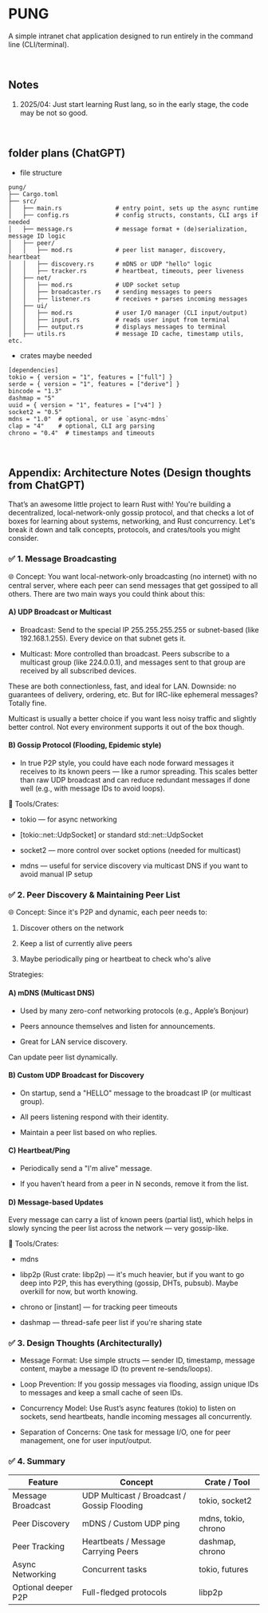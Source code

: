 # PUNG
 A simple intranet chat application designed to run entirely in the command line (CLI/terminal).

<br>

## Notes
1. 2025/04: Just start learning Rust lang, so in the early stage, the code may be not so good.


<br>

## folder plans (ChatGPT)

- file structure
```
pung/
├── Cargo.toml
├── src/
│   ├── main.rs               # entry point, sets up the async runtime
│   ├── config.rs             # config structs, constants, CLI args if needed
│   ├── message.rs            # message format + (de)serialization, message ID logic
│   ├── peer/
│   │   ├── mod.rs            # peer list manager, discovery, heartbeat
│   │   ├── discovery.rs      # mDNS or UDP "hello" logic
│   │   ├── tracker.rs        # heartbeat, timeouts, peer liveness
│   ├── net/
│   │   ├── mod.rs            # UDP socket setup
│   │   ├── broadcaster.rs    # sending messages to peers
│   │   ├── listener.rs       # receives + parses incoming messages
│   ├── ui/
│   │   ├── mod.rs            # user I/O manager (CLI input/output)
│   │   ├── input.rs          # reads user input from terminal
│   │   ├── output.rs         # displays messages to terminal
│   ├── utils.rs              # message ID cache, timestamp utils, etc.
```

- crates maybe needed
```
[dependencies]
tokio = { version = "1", features = ["full"] }
serde = { version = "1", features = ["derive"] }
bincode = "1.3"
dashmap = "5"
uuid = { version = "1", features = ["v4"] }
socket2 = "0.5"
mdns = "1.0"  # optional, or use `async-mdns`
clap = "4"    # optional, CLI arg parsing
chrono = "0.4"  # timestamps and timeouts
```

<br>

## Appendix: Architecture Notes (Design thoughts from ChatGPT)

That’s an awesome little project to learn Rust with! You're building a decentralized, local-network-only gossip protocol, and that checks a lot of boxes for learning about systems, networking, and Rust concurrency. Let's break it down and talk concepts, protocols, and crates/tools you might consider.

### ✅ 1. Message Broadcasting

🌐 Concept:
You want local-network-only broadcasting (no internet) with no central server, where each peer can send messages that get gossiped to all others. There are two main ways you could think about this:

#### A) UDP Broadcast or Multicast
- Broadcast: Send to the special IP 255.255.255.255 or subnet-based (like 192.168.1.255). Every device on that subnet gets it.

- Multicast: More controlled than broadcast. Peers subscribe to a multicast group (like 224.0.0.1), and messages sent to that group are received by all subscribed devices.

These are both connectionless, fast, and ideal for LAN. Downside: no guarantees of delivery, ordering, etc. But for IRC-like ephemeral messages? Totally fine.

Multicast is usually a better choice if you want less noisy traffic and slightly better control. Not every environment supports it out of the box though.

#### B) Gossip Protocol (Flooding, Epidemic style)
- In true P2P style, you could have each node forward messages it receives to its known peers — like a rumor spreading. This scales better than raw UDP broadcast and can reduce redundant messages if done well (e.g., with message IDs to avoid loops).

🚀 Tools/Crates:
- tokio — for async networking

- [tokio::net::UdpSocket] or standard std::net::UdpSocket

- socket2 — more control over socket options (needed for multicast)

- mdns — useful for service discovery via multicast DNS if you want to avoid manual IP setup

### ✅ 2. Peer Discovery & Maintaining Peer List
🌐 Concept:
Since it's P2P and dynamic, each peer needs to:

1. Discover others on the network

2. Keep a list of currently alive peers

3. Maybe periodically ping or heartbeat to check who's alive

Strategies:

#### A) mDNS (Multicast DNS)
- Used by many zero-conf networking protocols (e.g., Apple’s Bonjour)

- Peers announce themselves and listen for announcements.

- Great for LAN service discovery.

Can update peer list dynamically.

#### B) Custom UDP Broadcast for Discovery
- On startup, send a "HELLO" message to the broadcast IP (or multicast group).

- All peers listening respond with their identity.

- Maintain a peer list based on who replies.

#### C) Heartbeat/Ping
- Periodically send a "I'm alive" message.

- If you haven’t heard from a peer in N seconds, remove it from the list.

#### D) Message-based Updates
Every message can carry a list of known peers (partial list), which helps in slowly syncing the peer list across the network — very gossip-like.

🔧 Tools/Crates:
- mdns

- libp2p (Rust crate: libp2p) — it's much heavier, but if you want to go deep into P2P, this has everything (gossip, DHTs, pubsub). Maybe overkill for now, but worth knowing.

- chrono or [instant] — for tracking peer timeouts

- dashmap — thread-safe peer list if you're sharing state

### ✅ 3. Design Thoughts (Architecturally)
- Message Format: Use simple structs — sender ID, timestamp, message content, maybe a message ID (to prevent re-sends/loops).

- Loop Prevention: If you gossip messages via flooding, assign unique IDs to messages and keep a small cache of seen IDs.

- Concurrency Model: Use Rust’s async features (tokio) to listen on sockets, send heartbeats, handle incoming messages all concurrently.

- Separation of Concerns: One task for message I/O, one for peer management, one for user input/output.

### ✅ 4. Summary

|Feature | Concept | Crate / Tool|
|---|---|---|
|Message Broadcast | UDP Multicast / Broadcast / Gossip Flooding | tokio, socket2
|Peer Discovery | mDNS / Custom UDP ping | mdns, tokio, chrono
|Peer Tracking | Heartbeats / Message Carrying Peers | dashmap, chrono
|Async Networking | Concurrent tasks | tokio, futures
|Optional deeper P2P | Full-fledged protocols | libp2p